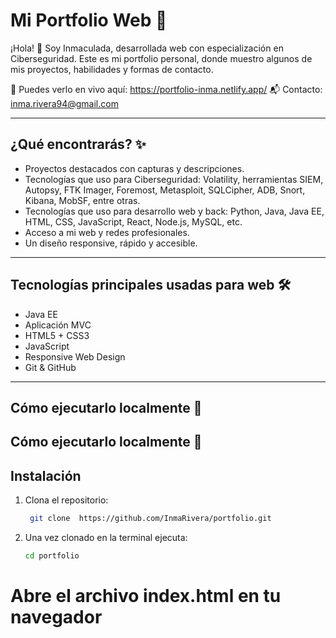 # Mi Portfolio Web 💼 

¡Hola! 👋 Soy Inmaculada, desarrollada web con especialización en Ciberseguridad. Este es mi portfolio personal, donde muestro algunos de mis proyectos, habilidades y formas de contacto.

🔗 Puedes verlo en vivo aquí: https://portfolio-inma.netlify.app/
📬 Contacto: inma.rivera94@gmail.com

---

## ¿Qué encontrarás? ✨

- Proyectos destacados con capturas y descripciones.
- Tecnologías que uso para Ciberseguridad: Volatility, herramientas SIEM, Autopsy, FTK Imager, Foremost, Metasploit, SQLCipher, ADB, Snort, Kibana, MobSF, entre otras.
- Tecnologías que uso para desarrollo web y back: Python, Java, Java EE, HTML, CSS, JavaScript, React, Node.js, MySQL, etc.
- Acceso a mi web y redes profesionales.
- Un diseño responsive, rápido y accesible.

---

## Tecnologías principales usadas para web 🛠️ 

- Java EE
- Aplicación MVC
- HTML5 + CSS3
- JavaScript
- Responsive Web Design
- Git & GitHub

---

## Cómo ejecutarlo localmente 🚀 

## Cómo ejecutarlo localmente 🚀 

## Instalación
1. Clona el repositorio:
   ```bash
    git clone  https://github.com/InmaRivera/portfolio.git
2. Una vez clonado en la terminal ejecuta:
    ```bash
    cd portfolio 
# Abre el archivo index.html en tu navegador